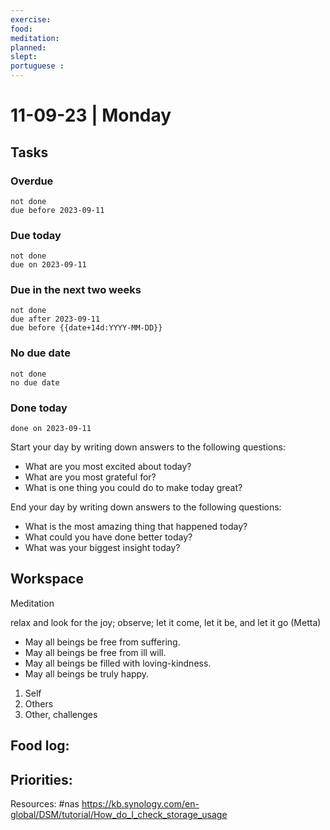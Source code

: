 ```yaml
---
exercise: 
food:
meditation:
planned:
slept:
portuguese :
---
```


# 11-09-23 | Monday

## Tasks
### Overdue
```tasks
not done
due before 2023-09-11
```

### Due today
```tasks
not done
due on 2023-09-11
```

### Due in the next two weeks
```tasks
not done
due after 2023-09-11
due before {{date+14d:YYYY-MM-DD}}
```

### No due date
```tasks
not done
no due date
```

### Done today
```tasks
done on 2023-09-11
```


Start your day by writing down answers to the following questions:

- What are you most excited about today? 
- What are you most grateful for? 
- What is one thing you could do to make today great?  

End your day by writing down answers to the following questions: 

- What is the most amazing thing that happened today? 
- What could you have done better today? 
- What was your biggest insight today?

## Workspace

Meditation 

relax and look for the joy; observe; let it come, let it be, and let it go
(Metta)
-   May all beings be free from suffering.
-   May all beings be free from ill will.
-   May all beings be filled with loving-kindness.
-   May all beings be truly happy.

1. Self
2. Others
3. Other, challenges

Food log:
- 

Priorities:
- 

Resources:
#nas 
https://kb.synology.com/en-global/DSM/tutorial/How_do_I_check_storage_usage